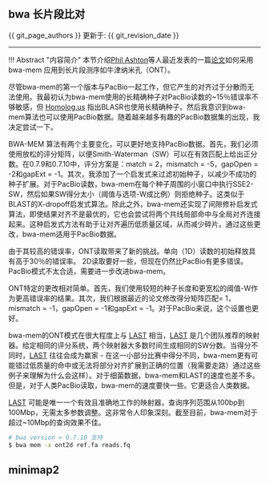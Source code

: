 ## bwa 长片段比对

{{ git_page_authors }} 更新于: {{ git_revision_date }}

---

!!! Abstract "内容简介"
    本节介绍[Phil Ashton]()等人最近发表的一篇[论文](http://www.nature.com/nbt/journal/vaop/ncurrent/full/nbt.3103.html)如何采用 bwa-mem 应用到长片段测序如牛津纳米孔（ONT）。

尽管bwa-mem的第一个版本与PacBio一起工作，但它产生的对齐过于分散而无法使用。我最初认为bwa-mem使用的长精确种子对PacBio读数的~15％错误率不够敏感，但 [Homolog.us](http://homolog.us) 指出BLASR也使用长精确种子。然后我意识到bwa-mem算法也可以使用PacBio数据。随着越来越多有趣的PacBio数据集的出现，我决定尝试一下。

BWA-MEM 算法有两个主要变化，可以更好地支持PacBio数据。首先，我们必须使用放松的评分矩阵，以便Smith-Waterman（SW）可以在有效匹配上给出正分数。在0.7.9和0.7.10中，评分方案是：match = 2，mismatch = -5，gapOpen = -2和gapExt = -1。其次，我添加了一个启发式来过滤初始种子，以减少不成功的种子扩展。对于PacBio读数，bwa-mem在每个种子周围的小窗口中执行SSE2-SW，然后如果SW得分太小（阈值与选项-W成比例）则拒绝种子。这类似于BLAST的X-dropoff启发式算法。除此之外，bwa-mem还实现了间隙修补启发式算法，即使结果对齐不是最优的，它也会尝试将两个共线局部命中与全局对齐连接起来。这种启发式方法有助于让对齐遍历低质量区域，从而减少碎片。通过这些更改，bwa-mem适用于PacBio数据。

由于其较高的错误率，ONT读取带来了新的挑战。单向（1D）读数的初始释放具有高于30％的错误率。 2D读取要好一些，但现在仍然比PacBio有更多错误。 PacBio模式不太合适，需要进一步改进bwa-mem。

ONT特定的更改相对简单。首先，我们使用较短的种子长度和更宽松的阈值-W作为更高错误率的结果。其次，我们根据最近的论文修改得分矩阵匹配= 1，mismatch = -1，gapOpen = -1和gapExt = -1。对于PacBio来说，这个设置也更好。

bwa-mem的ONT模式在很大程度上与 [LAST](http://last.cbrc.jp/) 相当，[LAST](http://last.cbrc.jp/) 是几个团队推荐的映射器。给定相同的评分系统，两个映射器大多数时间生成相同的SW分数。当得分不同时，[LAST](http://last.cbrc.jp/) 往往会成为赢家 - 在这一小部分比赛中得分不同，bwa-mem更有可能错过低质量的命中或无法将部分对齐扩展到正确的位置（我需要走路）通过这些例子来理解为什么会这样）。对于细菌数据，bwa-mem和LAST的速度也差不多。但是，对于人类PacBio读取，bwa-mem的速度要快一些。它更适合人类数据。

[LAST](http://last.cbrc.jp/) 可能是唯一一个有效且准确地工作的映射器，查询序列范围从100bp到100Mbp，无需太多参数调整。这非常令人印象深刻。截至目前，bwa-mem对于超过~10Mbp的查询效果不佳。


```bash
# bwa version > 0.7.10 支持
$ bwa mem -x ont2d ref.fa reads.fq
```

## minimap2
